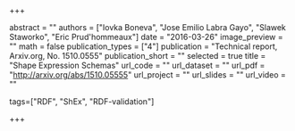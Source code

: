 +++

abstract = ""
authors = ["Iovka Boneva", "Jose Emilio Labra Gayo", "Slawek Staworko", "Eric Prud'hommeaux"]
date = "2016-03-26"
image_preview = ""
math = false
publication_types = ["4"]
publication = "Technical report, Arxiv.org, No. 1510.0555"
publication_short = ""
selected = true
title = "Shape Expression Schemas"
url_code = ""
url_dataset = ""
url_pdf = "http://arxiv.org/abs/1510.05555"
url_project = ""
url_slides = ""
url_video = ""

tags=["RDF", "ShEx", "RDF-validation"]

+++


